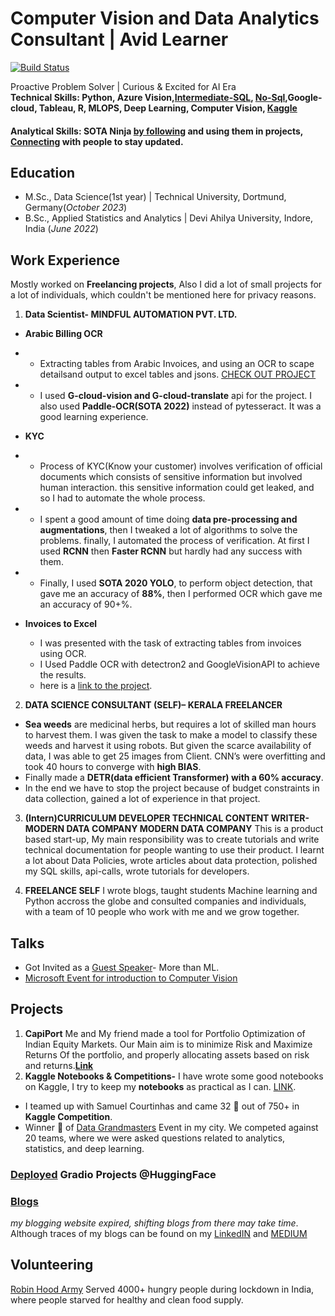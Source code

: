 # Computer Vision and Data Analytics Consultant | Avid Learner
[![Build Status](https://github.com/bhanuprasanna527/CapiPort/actions/workflows/HF_sync_space.yml/badge.svg)](https://github.com/shyamgupta196/shyamgupta196.github.io/actions)

Proactive Problem Solver | Curious & Excited for AI Era  
**Technical Skills: Python, Azure Vision,[Intermediate-SQL](https://www.linkedin.com/learning/certificates/4c2d9889f9dd7339e2dab7a0f47a5291f55d7ff7df243be19e525e91a60d5979), [No-Sql](https://www.linkedin.com/learning/certificates/3e309bcf37dad9e89243509103a6bb8ebb3c5a4ce86d18e5b6405cfd2d299f34?lipi=urn%3Ali%3Apage%3Ad_flagship3_profile_view_base%3BH70bUgKRSrisAY7rYn4EbQ%3D%3D),Google-cloud, Tableau, R, MLOPS, Deep Learning, Computer Vision, [Kaggle](https://kaggle.com/shyamgupta196)**

#### Analytical Skills: SOTA Ninja [by following](https://paperswithcode.com/) and using them in projects, [Connecting](https://www.linkedin.com/in/shyam-gupta-5356511aa/) with people to stay updated. 

## Education
- M.Sc., Data Science(1st year) | Technical University, Dortmund, Germany(_October 2023_)	 			        		
- B.Sc., Applied Statistics and Analytics | Devi Ahilya University, Indore, India (_June 2022_)

## Work Experience
Mostly worked on **Freelancing projects**, Also I did a lot of small projects for a lot of individuals, which couldn't be mentioned here for privacy reasons.

1. **Data Scientist- MINDFUL AUTOMATION PVT. LTD.**
  - **Arabic Billing OCR**
  - - Extracting tables from Arabic Invoices, and using an OCR to scape detailsand output to excel tables and jsons. [CHECK OUT PROJECT](https://github.com/shyamgupta196/Arabic-ocr)
  - - I used **G-cloud-vision and G-cloud-translate** api for the project. I also used **Paddle-OCR(SOTA 2022)** instead of pytesseract. It was a good learning experience.

  - **KYC**
  - - Process of KYC(Know your customer) involves verification of official documents which consists of
  sensitive information but involved human interaction. this sensitive information could get leaked, and so I
  had to automate the whole process.
  - - I spent a good amount of time doing **data pre-processing and augmentations**, then I tweaked a lot of
  algorithms to solve the problems. finally, I automated the process of verification. At first I used **RCNN** then **Faster RCNN** but hardly had any success with them.
  - - Finally, I used **SOTA 2020 YOLO**, to perform object detection, that gave me an accuracy of **88%**, then I performed OCR which gave me an accuracy of 90+%.
  - **Invoices to Excel**
    - I was presented with the task of extracting tables from invoices using OCR.
    - I Used Paddle OCR with detectron2 and GoogleVisionAPI to achieve the results.
    - here is a [link to the project](https://github.com/shyamgupta196/ss-table-extract-OCR/).

2. **DATA SCIENCE CONSULTANT (SELF)– KERALA FREELANCER**
- **Sea weeds** are medicinal herbs, but requires a lot of skilled man hours to harvest them. I was given the task to make a model to classify these weeds and harvest it using robots. But given the scarce availability of data, I was able to get 25 images from Client. CNN’s were overfitting and took 40 hours to converge with **high BIAS**.
- Finally made a **DETR(data efficient Transformer) with a 60% accuracy**.
- In the end we have to stop the project because of budget constraints in data collection, gained a lot of experience in that project.

3. **(Intern)CURRICULUM DEVELOPER TECHNICAL CONTENT WRITER- MODERN DATA COMPANY MODERN DATA COMPANY**
This is a product based start-up, My main responsibility was to create tutorials and write technical documentation for people wanting to use their product. I learnt a lot about Data Policies, wrote articles about data protection, polished my SQL skills, api-calls, wrote tutorials for developers. 

4. **FREELANCE SELF**
I wrote blogs, taught students Machine learning and Python accross the globe and consulted companies and individuals, with a team of 10 people who work with me and we grow together.

## Talks 
- Got Invited as a [Guest Speaker](https://www.linkedin.com/feed/update/urn:li:activity:7099910618928877569/)- More than ML.
- [Microsoft Event for introduction to Computer Vision](https://www.linkedin.com/posts/shyam-d-gupta-5356511aa_connections-machinelearning-deeplearning-activity-7143677011511640065-pjXH?utm_source=share&utm_medium=member_desktop)

## Projects
1. **CapiPort**
  Me and My friend made a tool for Portfolio Optimization of Indian Equity Markets. Our Main aim is to minimize Risk and Maximize Returns Of the portfolio, and properly allocating assets based on risk and returns.[**Link**](https://huggingface.co/spaces/sankhyikii/CapiPort)  
3. **Kaggle Notebooks & Competitions-** 
I have wrote some good notebooks on Kaggle, I try to keep my **notebooks** as practical as I can. [LINK](https://www.kaggle.com/shyamgupta196).
- I teamed up with Samuel Courtinhas and came 32 🎉 out of 750+ in **Kaggle Competition**.
- Winner 🎉 of [Data Grandmasters](https://www.linkedin.com/feed/update/urn:li:activity:6968001880232747008/) Event in my city. We competed against 20 teams, where we were asked questions related to analytics, statistics, and deep learning.
### [Deployed](https://huggingface.co/sankhyikii) Gradio Projects @HuggingFace

### [Blogs](https://shyamgupta196.github.io/blogs) 
*my blogging website expired, shifting blogs from there may take time*. Although traces of my blogs can be found on my [LinkedIN](https://www.linkedin.com/in/shyam-gupta-5356511aa/) and [MEDIUM](https://medium.com/@OG-shyam)

## Volunteering 
[Robin Hood Army](https://robinhoodarmy.com/) Served 4000+ hungry people during lockdown in India, where people starved for healthy and clean food supply.
